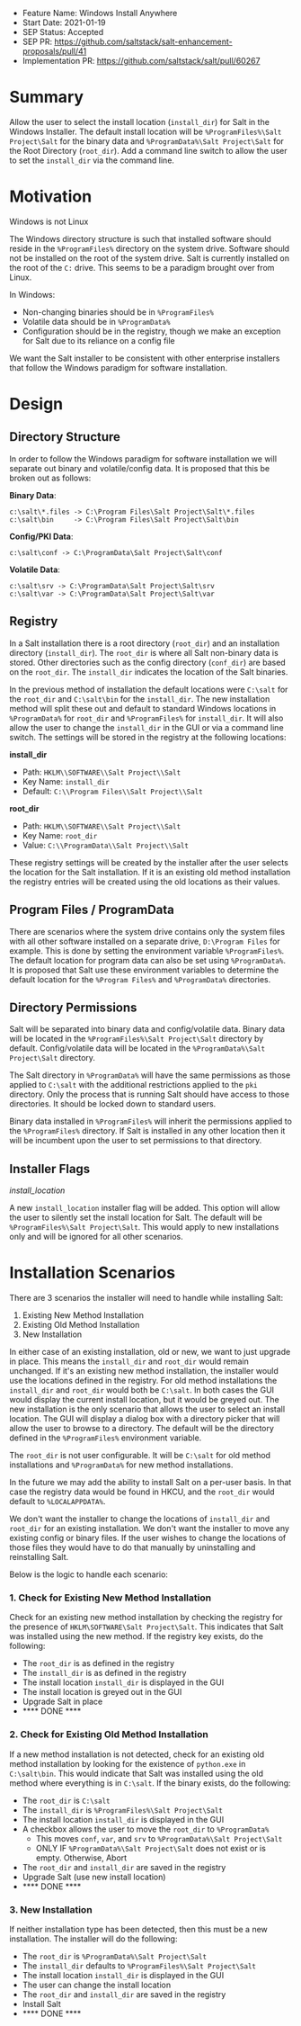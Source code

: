 - Feature Name: Windows Install Anywhere
- Start Date: 2021-01-19
- SEP Status: Accepted
- SEP PR: https://github.com/saltstack/salt-enhancement-proposals/pull/41
- Implementation PR: https://github.com/saltstack/salt/pull/60267

# Summary
[summary]: #summary

Allow the user to select the install location (`install_dir`) for Salt in the
Windows Installer. The default install location will be
`%ProgramFiles%\Salt Project\Salt` for the binary data and
`%ProgramData%\Salt Project\Salt` for the Root Directory (`root_dir`). Add a
command line switch to allow the user to set the `install_dir` via the command
line.

# Motivation
[motivation]: #motivation

Windows is not Linux

The Windows directory structure is such that installed software should reside in
the ``%ProgramFiles%`` directory on the system drive. Software should not be
installed on the root of the system drive. Salt is currently installed on the
root of the ``C:`` drive. This seems to be a paradigm brought over from Linux.

In Windows:

- Non-changing binaries should be in ``%ProgramFiles%``
- Volatile data should be in ``%ProgramData%``
- Configuration should be in the registry, though we make an exception for Salt
  due to its reliance on a config file

We want the Salt installer to be consistent with other enterprise installers
that follow the Windows paradigm for software installation.

# Design
[design]: #detailed-design

## Directory Structure
[directory-structure]: #directory-structure

In order to follow the Windows paradigm for software installation we will
separate out binary and volatile/config data. It is proposed that this be broken
out as follows:

**Binary Data**:

```
c:\salt\*.files -> C:\Program Files\Salt Project\Salt\*.files
c:\salt\bin     -> C:\Program Files\Salt Project\Salt\bin
```

**Config/PKI Data**:

```
c:\salt\conf -> C:\ProgramData\Salt Project\Salt\conf
```

**Volatile Data**:

```
c:\salt\srv -> C:\ProgramData\Salt Project\Salt\srv
c:\salt\var -> C:\ProgramData\Salt Project\Salt\var
```

## Registry

[registry]: #registry

In a Salt installation there is a root directory (`root_dir`) and an
installation directory (`install_dir`). The `root_dir` is where all Salt
non-binary data is stored. Other directories such as the config directory
(`conf_dir`) are based on the `root_dir`. The `install_dir` indicates the
location of the Salt binaries.

In the previous method of installation the default locations were `C:\salt` for
the `root_dir` and `C:\salt\bin` for the `install_dir`. The new installation
method will split these out and default to standard Windows locations in
`%ProgramData%` for `root_dir` and `%ProgramFiles%` for `install_dir`. It will
also allow the user to change the `install_dir` in the GUI or via a command line
switch. The settings will be stored in the registry at the following locations:

**install_dir**

- Path:     ``HKLM\\SOFTWARE\\Salt Project\\Salt``
- Key Name: ``install_dir``
- Default:  ``C:\\Program Files\\Salt Project\\Salt``

**root_dir**

- Path:     ``HKLM\\SOFTWARE\\Salt Project\\Salt``
- Key Name: ``root_dir``
- Value:    ``C:\\ProgramData\\Salt Project\\Salt``

These registry settings will be created by the installer after the user selects
the location for the Salt installation. If it is an existing old method
installation the registry entries will be created using the old locations as
their values.

## Program Files / ProgramData

[program_files_programdata]: #program-files-programdata

There are scenarios where the system drive contains only the system files with
all other software installed on a separate drive, ``D:\Program Files`` for
example. This is done by setting the environment variable ``%ProgramFiles%``.
The default location for program data can also be set using ``%ProgramData%``.
It is proposed that Salt use these environment variables to determine the
default location for the ``%Program Files%`` and ``%ProgramData%`` directories.

## Directory Permissions

[directory-permissions]: #directory-permissions

Salt will be separated into binary data and config/volatile data. Binary data
will be located in the ``%ProgramFiles%\Salt Project\Salt`` directory by
default. Config/volatile data will be located in the
``%ProgramData%\Salt Project\Salt`` directory.

The Salt directory in ``%ProgramData%`` will have the same permissions as those
applied to ``C:\salt`` with the additional restrictions applied to the ``pki``
directory. Only the process that is running Salt should have access to those
directories. It should be locked down to standard users.

Binary data installed in ``%ProgramFiles%`` will inherit the permissions applied
to the ``%ProgramFiles%`` directory. If Salt is installed in any other location
then it will be incumbent upon the user to set permissions to that directory.

## Installer Flags

[installer-flags]: #installer-flags

*install_location*

A new `install_location` installer flag will be added. This option will allow
the user to silently set the install location for Salt. The default will be
``%ProgramFiles%\Salt Project\Salt``. This would apply to new installations only
and will be ignored for all other scenarios.

# Installation Scenarios 

[installation-scenarios]: #installation-scenarios

There are 3 scenarios the installer will need to handle while installing Salt:

1. Existing New Method Installation
2. Existing Old Method Installation
3. New Installation

In either case of an existing installation, old or new, we want to just upgrade
in place. This means the `install_dir` and `root_dir` would remain unchanged. If
it's an existing new method installation, the installer would use the locations
defined in the registry. For old method installations the `install_dir` and
`root_dir` would both be `C:\salt`. In both cases the GUI would display the
current install location, but it would be greyed out. The new installation is
the only scenario that allows the user to select an install location. The GUI
will display a dialog box with a directory picker that will allow the user to
browse to a directory. The default will be the directory defined in the
`%ProgramFiles%` environment variable.

The `root_dir` is not user configurable. It will be `C:\salt` for old method
installations and `%ProgramData%` for new method installations.

In the future we may add the ability to install Salt on a per-user basis. In
that case the registry data would be found in HKCU, and the `root_dir` would
default to `%LOCALAPPDATA%`.

We don't want the installer to change the locations of `install_dir` and
`root_dir` for an existing installation. We don't want the installer to move any
existing config or binary files. If the user wishes to change the locations of
those files they would have to do that manually by uninstalling and reinstalling
Salt.

Below is the logic to handle each scenario:

### 1. Check for Existing New Method Installation

Check for an existing new method installation by checking the registry for the
presence of `HKLM\SOFTWARE\Salt Project\Salt`. This indicates that Salt was
installed using the new method. If the registry key exists, do the following:

- The `root_dir` is as defined in the registry
- The `install_dir` is as defined in the registry
- The install location `install_dir` is displayed in the GUI
- The install location is greyed out in the GUI
- Upgrade Salt in place 
- **** DONE ****

### 2. Check for Existing Old Method Installation

If a new method installation is not detected, check for an existing old method
installation by looking for the existence of `python.exe` in `C:\salt\bin`. This
would indicate that Salt was installed using the old method where everything is
in `C:\salt`. If the binary exists, do the following:

- The `root_dir` is `C:\salt`
- The `install_dir` is `%ProgramFiles%\Salt Project\Salt`
- The install location `install_dir` is displayed in the GUI
- A checkbox allows the user to move the `root_dir` to `%ProgramData%`
  - This moves `conf`, `var`, and `srv` to `%ProgramData%\Salt Project\Salt`
  - ONLY IF `%ProgramData%\Salt Project\Salt` does not exist or is empty.
    Otherwise, Abort
- The `root_dir` and `install_dir` are saved in the registry
- Upgrade Salt (use new install location)
- **** DONE ****

### 3. New Installation

If neither installation type has been detected, then this must be a new
installation. The installer will do the following:

- The `root_dir` is `%ProgramData%\Salt Project\Salt`
- The `install_dir` defaults to `%ProgramFiles%\Salt Project\Salt`
- The install location `install_dir` is displayed in the GUI
- The user can change the install location
- The `root_dir` and `install_dir` are saved in the registry
- Install Salt
- **** DONE ****
